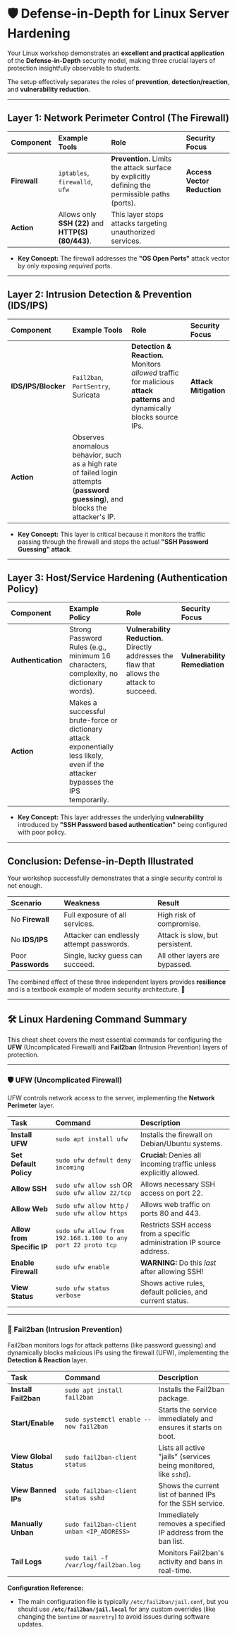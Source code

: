 # 🛡️ Defense-in-Depth for Linux Server Hardening

Your Linux workshop demonstrates an **excellent and practical application** of the **Defense-in-Depth** security model, making three crucial layers of protection insightfully observable to students.

The setup effectively separates the roles of **prevention**, **detection/reaction**, and **vulnerability reduction**.

---

## Layer 1: Network Perimeter Control (The Firewall)

| Component | Example Tools | Role | Security Focus |
| :--- | :--- | :--- | :--- |
| **Firewall** | `iptables`, `firewalld`, `ufw` | **Prevention.** Limits the attack surface by explicitly defining the permissible paths (ports). | **Access Vector Reduction** |
| **Action** | Allows only **SSH (22)** and **HTTP(S) (80/443)**. | This layer stops attacks targeting unauthorized services. |

* **Key Concept:** The firewall addresses the **"OS Open Ports"** attack vector by only exposing *required* ports.

---

## Layer 2: Intrusion Detection & Prevention (IDS/IPS)

| Component | Example Tools | Role | Security Focus |
| :--- | :--- | :--- | :--- |
| **IDS/IPS/Blocker** | `Fail2ban`, `PortSentry`, Suricata | **Detection & Reaction.** Monitors *allowed* traffic for malicious **attack patterns** and dynamically blocks source IPs. | **Attack Mitigation** |
| **Action** | Observes anomalous behavior, such as a high rate of failed login attempts (**password guessing**), and blocks the attacker's IP. |

* **Key Concept:** This layer is critical because it monitors the traffic passing through the firewall and stops the actual **"SSH Password Guessing" attack**.

---

## Layer 3: Host/Service Hardening (Authentication Policy)

| Component | Example Policy | Role | Security Focus |
| :--- | :--- | :--- | :--- |
| **Authentication** | Strong Password Rules (e.g., minimum 16 characters, complexity, no dictionary words). | **Vulnerability Reduction.** Directly addresses the flaw that allows the attack to succeed. | **Vulnerability Remediation** |
| **Action** | Makes a successful brute-force or dictionary attack exponentially less likely, even if the attacker bypasses the IPS temporarily. |

* **Key Concept:** This layer addresses the underlying **vulnerability** introduced by **"SSH Password based authentication"** being configured with poor policy.

---

## Conclusion: Defense-in-Depth Illustrated

Your workshop successfully demonstrates that a single security control is not enough.

| Scenario | Weakness | Result |
| :--- | :--- | :--- |
| No **Firewall** | Full exposure of all services. | High risk of compromise. |
| No **IDS/IPS** | Attacker can endlessly attempt passwords. | Attack is slow, but persistent. |
| Poor **Passwords** | Single, lucky guess can succeed. | All other layers are bypassed. |

The combined effect of these three independent layers provides **resilience** and is a textbook example of modern security architecture. 💯

---- 

## 🛠️ Linux Hardening Command Summary

This cheat sheet covers the most essential commands for configuring the **UFW** (Uncomplicated Firewall) and **Fail2ban** (Intrusion Prevention) layers of protection.

---

### 🛡️ UFW (Uncomplicated Firewall)

UFW controls network access to the server, implementing the **Network Perimeter** layer.

| Task | Command | Description |
| :--- | :--- | :--- |
| **Install UFW** | `sudo apt install ufw` | Installs the firewall on Debian/Ubuntu systems. |
| **Set Default Policy** | `sudo ufw default deny incoming` | **Crucial:** Denies all incoming traffic unless explicitly allowed. |
| **Allow SSH** | `sudo ufw allow ssh` OR `sudo ufw allow 22/tcp` | Allows necessary SSH access on port 22. |
| **Allow Web** | `sudo ufw allow http` / `sudo ufw allow https` | Allows web traffic on ports 80 and 443. |
| **Allow from Specific IP** | `sudo ufw allow from 192.168.1.100 to any port 22 proto tcp` | Restricts SSH access from a specific administration IP source address. |
| **Enable Firewall** | `sudo ufw enable` | **WARNING:** Do this *last* after allowing SSH! |
| **View Status** | `sudo ufw status verbose` | Shows active rules, default policies, and current status. |

---

### 🚨 Fail2ban (Intrusion Prevention)

Fail2ban monitors logs for attack patterns (like password guessing) and dynamically blocks malicious IPs using the firewall (UFW), implementing the **Detection & Reaction** layer.

| Task | Command | Description |
| :--- | :--- | :--- |
| **Install Fail2ban** | `sudo apt install fail2ban` | Installs the Fail2ban package. |
| **Start/Enable** | `sudo systemctl enable --now fail2ban` | Starts the service immediately and ensures it starts on boot. |
| **View Global Status** | `sudo fail2ban-client status` | Lists all active "jails" (services being monitored, like `sshd`). |
| **View Banned IPs** | `sudo fail2ban-client status sshd` | Shows the current list of banned IPs for the SSH service. |
| **Manually Unban** | `sudo fail2ban-client unban <IP_ADDRESS>` | Immediately removes a specified IP address from the ban list. |
| **Tail Logs** | `sudo tail -f /var/log/fail2ban.log` | Monitors Fail2ban's activity and bans in real-time. |

**Configuration Reference:**

* The main configuration file is typically `/etc/fail2ban/jail.conf`, but you should use **`/etc/fail2ban/jail.local`** for any custom overrides (like changing the `bantime` or `maxretry`) to avoid issues during software updates.
